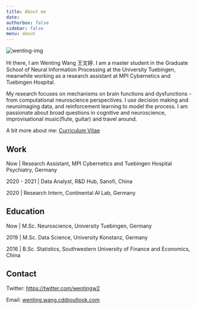 ```yaml
---
title: About me
date: 
authorbox: false
sidebar: false
menu: about
---
```


![wenting-img](/img/wenting-img.png)

Hi there, I am Wenting Wang 王文婷. I am a master student in the Graduate School of Neural Information Processing at the University Tuebingen, meanwhile working as a research assistant at MPI Cybernetics and Tuebingen Hospital.

My research focuses on mechanisms on brain functions and dysfunctions - from computational neuroscience perspectives. I use decision making and neuroimaging data, and reinforcement learning to model the process. I am passionate about broad questions in cognitive and neuroscience, improvisational music(flute, guitar) and travel around.

A bit more about me: [Curriculum Vitae](https://docs.google.com/viewer?url=https://github.com/wenting-wang/wenting-wang.github.io/raw/main/docu/wenting-wang-cv.pdf)

## Work

Now | Research Assistant, MPI Cybernetics and Tuebingen Hospital Psychiatry, Germany

2020 - 2021 | Data Analyst, R&D Hub, Sanofi, China

2020 | Research Intern, Continental AI Lab, Germany

## Education

Now | M.Sc. Neuroscience, University Tuebingen, Germany

2019 | M.Sc. Data Science, University Konstanz, Germany

2016 | B.Sc. Statistics, Southwestern University of Finance and Economics, China

## Contact

Twitter: https://twitter.com/wentingw2

Email: wenting.wang.cd@outlook.com
